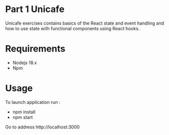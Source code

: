 # Part 1 Unicafe

Unicafe exercises contains basics of the React state and event
handling and how to use state with functional components 
using React hooks.

# Requirements
- Nodejs 18.x
- Npm
# Usage

To launch application run :
- npm install
- npm start

Go to address http://localhost:3000